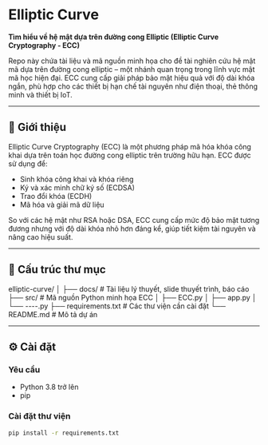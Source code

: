 # Elliptic Curve

**Tìm hiểu về hệ mật dựa trên đường cong Elliptic (Elliptic Curve Cryptography - ECC)**

Repo này chứa tài liệu và mã nguồn minh họa cho đề tài nghiên cứu hệ mật mã dựa trên đường cong elliptic – một nhánh quan trọng trong lĩnh vực mật mã học hiện đại. ECC cung cấp giải pháp bảo mật hiệu quả với độ dài khóa ngắn, phù hợp cho các thiết bị hạn chế tài nguyên như điện thoại, thẻ thông minh và thiết bị IoT.

---

## 📘 Giới thiệu

Elliptic Curve Cryptography (ECC) là một phương pháp mã hóa khóa công khai dựa trên toán học đường cong elliptic trên trường hữu hạn. ECC được sử dụng để:

- Sinh khóa công khai và khóa riêng
- Ký và xác minh chữ ký số (ECDSA)
- Trao đổi khóa (ECDH)
- Mã hóa và giải mã dữ liệu

So với các hệ mật như RSA hoặc DSA, ECC cung cấp mức độ bảo mật tương đương nhưng với độ dài khóa nhỏ hơn đáng kể, giúp tiết kiệm tài nguyên và nâng cao hiệu suất.

---

## 📂 Cấu trúc thư mục

elliptic-curve/
│
├── docs/ # Tài liệu lý thuyết, slide thuyết trình, báo cáo
├── src/ # Mã nguồn Python minh họa ECC
│ ├── ECC.py 
│ ├── app.py 
│ └── ----.py 
├── requirements.txt # Các thư viện cần cài đặt
└── README.md # Mô tả dự án


---

## ⚙️ Cài đặt

### Yêu cầu

- Python 3.8 trở lên
- pip

### Cài đặt thư viện

```bash
pip install -r requirements.txt
```